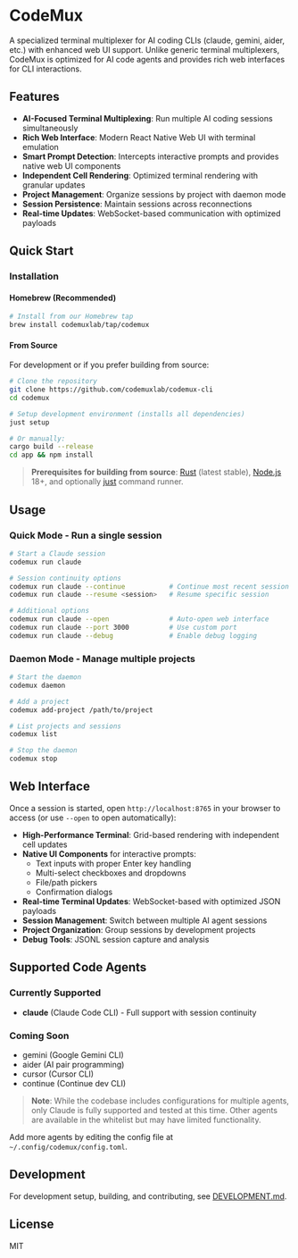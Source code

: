 # CodeMux

A specialized terminal multiplexer for AI coding CLIs (claude, gemini, aider, etc.) with enhanced web UI support. Unlike generic terminal multiplexers, CodeMux is optimized for AI code agents and provides rich web interfaces for CLI interactions.

## Features

- **AI-Focused Terminal Multiplexing**: Run multiple AI coding sessions simultaneously
- **Rich Web Interface**: Modern React Native Web UI with terminal emulation
- **Smart Prompt Detection**: Intercepts interactive prompts and provides native web UI components
- **Independent Cell Rendering**: Optimized terminal rendering with granular updates
- **Project Management**: Organize sessions by project with daemon mode
- **Session Persistence**: Maintain sessions across reconnections
- **Real-time Updates**: WebSocket-based communication with optimized payloads

## Quick Start

### Installation

#### Homebrew (Recommended)

```bash
# Install from our Homebrew tap
brew install codemuxlab/tap/codemux
```

#### From Source

For development or if you prefer building from source:

```bash
# Clone the repository
git clone https://github.com/codemuxlab/codemux-cli
cd codemux

# Setup development environment (installs all dependencies)
just setup

# Or manually:
cargo build --release
cd app && npm install
```

> **Prerequisites for building from source**: [Rust](https://rustup.rs/) (latest stable), [Node.js](https://nodejs.org/) 18+, and optionally [just](https://github.com/casey/just) command runner.

## Usage

### Quick Mode - Run a single session

```bash
# Start a Claude session
codemux run claude

# Session continuity options
codemux run claude --continue           # Continue most recent session
codemux run claude --resume <session>   # Resume specific session

# Additional options
codemux run claude --open               # Auto-open web interface
codemux run claude --port 3000          # Use custom port
codemux run claude --debug              # Enable debug logging
```

### Daemon Mode - Manage multiple projects

```bash
# Start the daemon
codemux daemon

# Add a project  
codemux add-project /path/to/project

# List projects and sessions
codemux list

# Stop the daemon
codemux stop
```

## Web Interface

Once a session is started, open `http://localhost:8765` in your browser to access (or use `--open` to open automatically):

- **High-Performance Terminal**: Grid-based rendering with independent cell updates
- **Native UI Components** for interactive prompts:
  - Text inputs with proper Enter key handling
  - Multi-select checkboxes and dropdowns
  - File/path pickers
  - Confirmation dialogs
- **Real-time Terminal Updates**: WebSocket-based with optimized JSON payloads
- **Session Management**: Switch between multiple AI agent sessions
- **Project Organization**: Group sessions by development projects
- **Debug Tools**: JSONL session capture and analysis

## Supported Code Agents

### Currently Supported
- **claude** (Claude Code CLI) - Full support with session continuity

### Coming Soon
- gemini (Google Gemini CLI)  
- aider (AI pair programming)
- cursor (Cursor CLI)
- continue (Continue dev CLI)

> **Note**: While the codebase includes configurations for multiple agents, only Claude is fully supported and tested at this time. Other agents are available in the whitelist but may have limited functionality.

Add more agents by editing the config file at `~/.config/codemux/config.toml`.

## Development

For development setup, building, and contributing, see [DEVELOPMENT.md](DEVELOPMENT.md).

## License

MIT